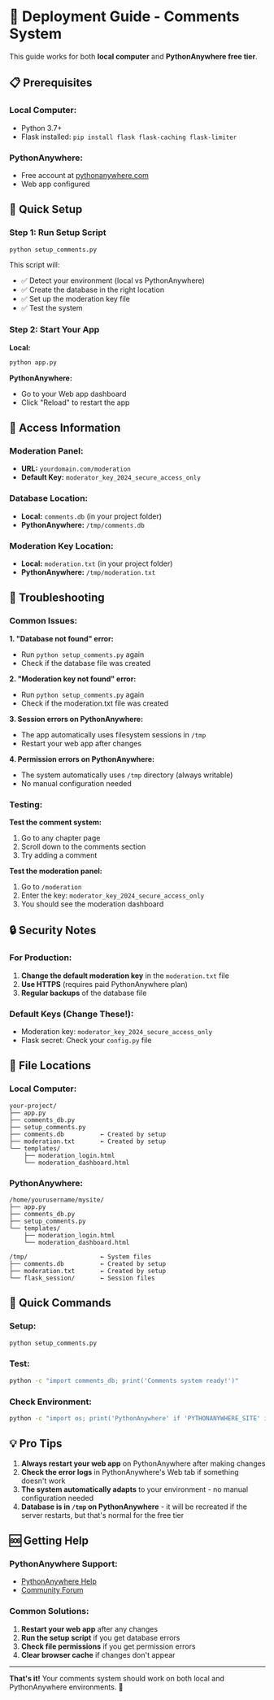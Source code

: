 # 🚀 Deployment Guide - Comments System

This guide works for both **local computer** and **PythonAnywhere free tier**.

## 📋 Prerequisites

### Local Computer:
- Python 3.7+
- Flask installed: `pip install flask flask-caching flask-limiter`

### PythonAnywhere:
- Free account at [pythonanywhere.com](https://www.pythonanywhere.com)
- Web app configured

## 🔧 Quick Setup

### Step 1: Run Setup Script
```bash
python setup_comments.py
```

This script will:
- ✅ Detect your environment (local vs PythonAnywhere)
- ✅ Create the database in the right location
- ✅ Set up the moderation key file
- ✅ Test the system

### Step 2: Start Your App

**Local:**
```bash
python app.py
```

**PythonAnywhere:**
- Go to your Web app dashboard
- Click "Reload" to restart the app

## 🔑 Access Information

### Moderation Panel:
- **URL:** `yourdomain.com/moderation`
- **Default Key:** `moderator_key_2024_secure_access_only`

### Database Location:
- **Local:** `comments.db` (in your project folder)
- **PythonAnywhere:** `/tmp/comments.db`

### Moderation Key Location:
- **Local:** `moderation.txt` (in your project folder)
- **PythonAnywhere:** `/tmp/moderation.txt`

## 🐛 Troubleshooting

### Common Issues:

**1. "Database not found" error:**
- Run `python setup_comments.py` again
- Check if the database file was created

**2. "Moderation key not found" error:**
- Run `python setup_comments.py` again
- Check if the moderation.txt file was created

**3. Session errors on PythonAnywhere:**
- The app automatically uses filesystem sessions in `/tmp`
- Restart your web app after changes

**4. Permission errors on PythonAnywhere:**
- The system automatically uses `/tmp` directory (always writable)
- No manual configuration needed

### Testing:

**Test the comment system:**
1. Go to any chapter page
2. Scroll down to the comments section
3. Try adding a comment

**Test the moderation panel:**
1. Go to `/moderation`
2. Enter the key: `moderator_key_2024_secure_access_only`
3. You should see the moderation dashboard

## 🔒 Security Notes

### For Production:
1. **Change the default moderation key** in the `moderation.txt` file
2. **Use HTTPS** (requires paid PythonAnywhere plan)
3. **Regular backups** of the database file

### Default Keys (Change These!):
- Moderation key: `moderator_key_2024_secure_access_only`
- Flask secret: Check your `config.py` file

## 📁 File Locations

### Local Computer:
```
your-project/
├── app.py
├── comments_db.py
├── setup_comments.py
├── comments.db          ← Created by setup
├── moderation.txt       ← Created by setup
└── templates/
    ├── moderation_login.html
    └── moderation_dashboard.html
```

### PythonAnywhere:
```
/home/yourusername/mysite/
├── app.py
├── comments_db.py
├── setup_comments.py
└── templates/
    ├── moderation_login.html
    └── moderation_dashboard.html

/tmp/                    ← System files
├── comments.db          ← Created by setup
├── moderation.txt       ← Created by setup
└── flask_session/       ← Session files
```

## 🎯 Quick Commands

### Setup:
```bash
python setup_comments.py
```

### Test:
```bash
python -c "import comments_db; print('Comments system ready!')"
```

### Check Environment:
```bash
python -c "import os; print('PythonAnywhere' if 'PYTHONANYWHERE_SITE' in os.environ else 'Local Computer')"
```

## 💡 Pro Tips

1. **Always restart your web app** on PythonAnywhere after making changes
2. **Check the error logs** in PythonAnywhere's Web tab if something doesn't work
3. **The system automatically adapts** to your environment - no manual configuration needed
4. **Database is in `/tmp` on PythonAnywhere** - it will be recreated if the server restarts, but that's normal for the free tier

## 🆘 Getting Help

### PythonAnywhere Support:
- [PythonAnywhere Help](https://www.pythonanywhere.com/help/)
- [Community Forum](https://www.pythonanywhere.com/forums/)

### Common Solutions:
1. **Restart your web app** after any changes
2. **Run the setup script** if you get database errors
3. **Check file permissions** if you get permission errors
4. **Clear browser cache** if changes don't appear

---

**That's it!** Your comments system should work on both local and PythonAnywhere environments. 🎉 